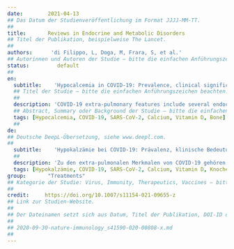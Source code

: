 ```yaml
---
date:        2021-04-13
## Das Datum der Studienveröffentlichung im Format JJJJ-MM-TT.
##
title:       Reviews in Endocrine and Metabolic Disorders
## Titel der Publikation, beispielweise The Lancet.
##
authors:      'di Filippo, L, Doga, M, Frara, S, et al.'
## Autorinnen und Autoren der Studie – bitte die einfachen Anführungszeichen beachten!
status:         default
##
en:
  subtitle:    'Hypocalcemia in COVID-19: Prevalence, clinical significance and therapeutic implications'
  ## Titel der Studie – bitte die einfachen Anführungszeichen beachten!
  ##
  description: 'COVID-19 extra-pulmonary features include several endocrine manifestations and these are becoming strongly clinically relevant in patients affected influencing disease severity and outcomes. At the beginning of COVID-19 pandemic no population data on calcium levels in patients affected were available and in April 2020 a first case of severe acute hypocalcemia in an Italian patient with SARS-CoV-2 infection was reported. Subsequently, several studies reported hypocalcemia as a highly prevalent biochemical abnormality in COVID-19 patients with a marked negative influence on disease severity, biochemical inflammation and thrombotic markers, and mortality. Also a high prevalence of vertebral fractures with worse respiratory impairment in patients affected and a widespread vitamin D deficiency have been frequently observed, suggesting an emerging “Osteo-Metabolic Phenotype” in COVID-19. To date, several potential pathophysiological factors have been hypothesized to play a role in determining hypocalcemia in COVID-19 including calcium dependent viral mechanisms of action, high prevalence of hypovitaminosis D in general population, chronic and acute malnutrition during critical illness and high levels of unbound and unsaturated fatty acids in inflammatory responses. Since hypocalcemia is a frequent biochemical finding in hospitalized COVID-19 patients possibly predicting worse outcomes and leading to acute cardiovascular and neurological complications if severe, it is reasonable to assess, monitor and, if indicated, replace calcium at first patient hospital evaluation and during hospitalization.'
  ## Abstract, Summary oder Background der Studie – bitte die einfachen Anführungszeichen beachten!
  tags: [Hypocalcemia, COVID-19, SARS-CoV-2, Calcium, Vitamin D, Bone]
  ##
de: 
## Deutsche DeepL-Übersetzung, siehe www.deepl.com.
##
  subtitle:    'Hypokalzämie bei COVID-19: Prävalenz, klinische Bedeutung und therapeutische Implikationen'
  ##
  description: 'Zu den extra-pulmonalen Merkmalen von COVID-19 gehören mehrere endokrine Manifestationen, die bei den betroffenen Patienten eine große klinische Bedeutung erlangen und den Schweregrad der Erkrankung und die Behandlungsergebnisse beeinflussen. Zu Beginn der COVID-19-Pandemie lagen keine Populationsdaten über den Kalziumspiegel betroffener Patienten vor, und im April 2020 wurde ein erster Fall von schwerer akuter Hypokalzämie bei einem italienischen Patienten mit SARS-CoV-2-Infektion gemeldet. In der Folge berichteten mehrere Studien über Hypokalzämie als hochprävalente biochemische Anomalie bei COVID-19-Patienten, die einen deutlich negativen Einfluss auf den Schweregrad der Erkrankung, biochemische Entzündungs- und Thrombosemarker und die Mortalität hat. Auch eine hohe Prävalenz von Wirbelfrakturen mit einer Verschlechterung der Atemwege bei den betroffenen Patienten und ein weit verbreiteter Vitamin-D-Mangel wurden häufig beobachtet, was auf einen entstehenden "Osteo-Metabolischen Phänotyp" bei COVID-19 hindeutet. Bisher wurden mehrere potenzielle pathophysiologische Faktoren angenommen, die eine Rolle bei der Hypokalzämie bei COVID-19 spielen, darunter kalziumabhängige virale Wirkmechanismen, die hohe Prävalenz von Hypovitaminose D in der Allgemeinbevölkerung, chronische und akute Mangelernährung während kritischer Erkrankungen und hohe Konzentrationen von ungebundenen und ungesättigten Fettsäuren bei Entzündungsreaktionen. Da eine Hypokalzämie ein häufiger biochemischer Befund bei hospitalisierten COVID-19-Patienten ist, der möglicherweise einen schlechteren Verlauf vorhersagt und bei schwerem Verlauf zu akuten kardiovaskulären und neurologischen Komplikationen führen kann, ist es sinnvoll, den Kalziumspiegel bei der ersten Untersuchung des Patienten im Krankenhaus und während des Krankenhausaufenthalts zu beurteilen, zu überwachen und gegebenenfalls zu ersetzen.'
  tags: [Hypokalzämie, COVID-19, SARS-CoV-2, Calcium, Vitamin D, Knochen]
group:       "Treatments"
## Kategorie der Studie: Virus, Immunity, Therapeutics, Vaccines – bitte die Anführungszeichen beachten!
##
credit:     https://doi.org/10.1007/s11154-021-09655-z
## Link zur Studien-Website.
##
## Der Dateinamen setzt sich aus Datum, Titel der Publikation, DOI-ID der Studie (nach dem letzten Slash) und der Dateiendung zusammen. Bitte den Unterstrich vor der DOI-ID beachten!
##
## 2020-09-30-nature-immunology_s41590-020-00808-x.md
##
---
```

<object data="{{ page.link }}" style='height:calc(100vh - 400px); width: 100%' type='application/pdf'></object>